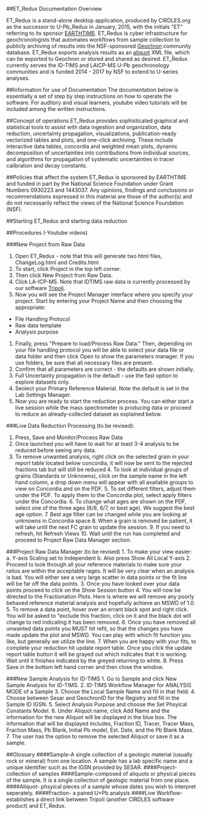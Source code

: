 ##ET_Redux Documentation Overview

ET_Redux is a stand-alone desktop application, produced by CIRDLES.org as the successor to U-Pb_Redux in January, 2015, with the initials "ET" referring to its sponsor [EARTHTIME](http://www.earth-time.org). ET_Redux is cyber infrastructure for geochronologists that automates workflows from sample collection to publicly archiving of results into the NSF-sponsored [Geochron](http://www.geochron.org) community database. ET_Redux exports analysis results as an [aliquot](https://raw.githubusercontent.com/EARTHTIME/Schema/master/AliquotXMLSchema.xsd) XML file, which can be exported to Geochron or stored and shared as desired.  ET_Redux currently serves the ID-TIMS and LAICP-MS U-Pb geochronology communities and is funded 2014 - 2017 by NSF to extend to U-series analyses.

##Information for use of Documentation
The documentation below is essentially a set of step by step instructions on how to operate the software. For auditory and visual learners, youtube video tutorials will be included among the written instructions.

##Concept of operations
ET_Redux provides sophisticated graphical and statistical tools to assist with data ingestion and organization, data reduction, uncertainty propagation, visualizations, publication-ready vectorized tables and plots, and one-click archiving. These include interactive data tables, concordia and weighted mean plots, dynamic decomposition of uncertainties into contributions from individual sources, and algorithms for propagation of systematic uncertainties in tracer calibration and decay constants. 

##Policies that affect the system
ET_Redux is sponsored by EARTHTIME and funded in part by the National Science Foundation under Grant Numbers 0930223 and 1443037. Any opinions, findings and conclusions or recommendations expressed in this material are those of the author(s) and do not necessarily reflect the views of the National Science Foundation (NSF).

##Starting ET_Redux and starting data reduction

##Procedures
(-Youtube videos)

###New Project from Raw Data
1. Open ET_Redux - note that this will generate two html files, ChangeLog.html and Credits.html
1. To start, click Project in the top left corner.
1. Then click New Project from Raw Data.
1. Click LA-ICP-MS.  Note that IDTIMS raw data is currently processed by our software [Tripoli](http://cirdles.org/projects/tripoli/).
1. Now you will see the Project Manager interface where you specify your project. Start by entering your Project Name and then choosing the appropriate:
  * File Handling Protocol
  * Raw data template
  * Analysis purpose
1. Finally, press "Prepare to load/Process Raw Data." Then, depending on your file handling protocol you will be able to select your data file or data folder and then click Open to show the parameters manager. If you use folders, be sure that all necessary files are present.
1. Confirm that all parameters are correct - the defaults are shown initially.
1. Full Uncertainty propagation is the default - use the fast option to explore datasets only.
1. Seolect your Primary Reference Material.  Note the default is set in the Lab Settings Manager.
1. Now you are ready to start the reduction process. You can either start a live session while the mass spectrometer is producing data or proceed to reduce an already-collected dataset as explained below.

###Live Data Reduction Processing (to be revised):
1. Press, Save and Monitor/Process Raw Data
1. Once launched you will have to wait for at least 3-4 analysis to be reduced before seeing any data.
1. To remove unwanted analysis, right click on the selected grain in your report table located below concordia, it will now be sent to the rejected fractions tab but will still be reduced
	4. To look at individual groups of grains (Standards or Unknowns), click on the sample name in the left hand column, a drop down menu will appear with all available groups to view on Concordia and on the PDF.
	5. To set different filters, adjust them under the PDF. To apply them to the Concordia plot, select apply filters under the Concordia.
	6. To change what ages are shown on the PDF, select one of the three ages (6/8, 6/7, or best age). We suggest the best age option.
	7. Best age filter can be changed while you are looking at unknowns in Concordia space
	8. When a grain is removed be patient, it will take until the next FC grain to update the session.
	9. If you need to refresh, hit Refresh Views
	10. Wait until the run has completed and proceed to Project Raw Data Manager section.

###Project Raw Data Manager (to be revised)
	1. To make your view easier:
		a. Y-axis Scaling set to Independent
		b. Also press Show All Local Y-axis
	2. Proceed to look through all your reference materials to make sure your ratios are within the acceptable rages. It will be very clear when an analysis is bad. You will either see a very large scatter in data points or the fit line will be far off the data points.
	3. Once you have looked over your data points proceed to click on the Show Session button
	4. You will now be directed to the Fractionation Plots. Here is where we will remove any poorly behaved reference material analysis and hopefully achieve an MSWD of 1.0.
	5. To remove a data point, hover over an errant black spot and right click. You will be asked to “exclude this fraction, click on it and the black dot will change to red indicating it has been removed.
	6. Once you have removed all unwanted data points you MUST hit refit, so that the changes you have made update the plot and MSWD. You can play with which fit function you like, but generally we utilize the line.
	7. When you are happy with your fits, to complete your reduction hit update report table. Once you click the update report table button it will be grayed out which indicates that it is working. Wait until it finishes indicated by the greyed returning to white.
	8. Press Save in the bottom left hand corner and then close the window.
	
###New Sample Analysis for ID-TIMS
	1. Go to Sample and click New Sample Analysis for ID-TIMS.
	2. ID-TIMS Workflow Manager for ANALYSIS MODE of a Sample
	3. Choose the Local Sample Name and fill in that field.
	4. Choose between Sesar and GeochronID for the Registry and fill in the Sample ID IGSN.
	5. Select Analysis Purpose and choose the Set Phsyical Constants Model.
	6. Under Aliquot name, click Add Name and the information for the new Aliquot will be displayed in the blue box. The information that will be displayed includes, Fraction ID, Tracer, Tracer Mass, Fraction Mass, Pb Blank, Initial Pb model, Est. Date, and the Pb Blank Mass.
	7. The user has the option to remove the selected Aliquot or save it as a sample.

##Glossary
####Sample-A single collection of a geologic material (usually rock or mineral) from one location. A sample has a lab specific name and a unique identifier such as the IGSN provided by SESAR.
####Project- collection of samples
####Sample-composed of aliquots or physical pieces of the sample. It is a single collection of geologic material from one place.
####Aliquot- phsyical pieces of a sample whose dates you wish to interpret seperately.
####Fraction- a paired U+Pb analysis
####Live Workflow- establishes a direct link between Tripoli (another CIRDLES software product) and ET_Redux.

